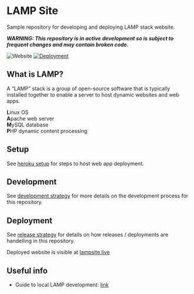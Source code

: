 # LAMP Site
Sample repository for developing and deploying LAMP stack website. 

***WARNING: This repository is in active development so is subject to frequent changes and may contain broken code.***

![Website](https://img.shields.io/website?url=http%3A%2F%2Flampsite.live)
[![Deployment](https://github.com/benknight135/lamp-site/actions/workflows/deploy.yml/badge.svg)](https://github.com/benknight135/lamp-site/actions/workflows/deploy.yml)

## What is LAMP?
A “LAMP” stack is a group of open-source software that is typically installed together to enable a server to host dynamic websites and web apps.

**L**inux OS  
**A**pache web server  
**M**ySQL database  
**P**HP dynamic content processing  

## Setup
See [heroku setup](docs/heroku-setup.md) for steps to host web app deployment.

## Development
See [development strategy](.github/DEVELOPMENT_STRATEGY.md) for more details on the development process for this repository. 

## Deployment
See [release strategy](.github/RELEASE_STRATEGY.md) for details on how releases / deployments are handelling in this repository.

Deployed website is visible at [lampsite.live](https://lampsite.live)

## Useful info
- Guide to local LAMP development: [link](https://www.digitalocean.com/community/tutorials/how-to-install-linux-apache-mysql-php-lamp-stack-ubuntu-18-04)
